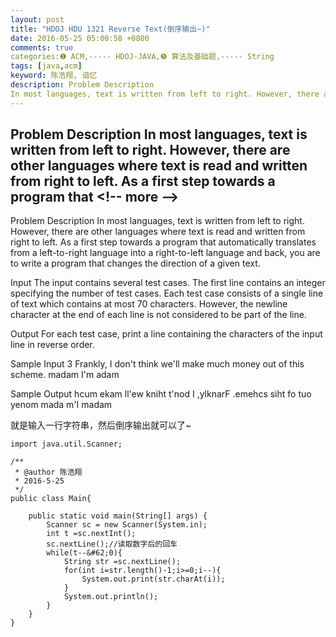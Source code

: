```yaml
---
layout: post
title: "HDOJ HDU 1321 Reverse Text(倒序输出~)"
date: 2016-05-25 05:00:58 +0800
comments: true
categories:❶ ACM,----- HDOJ-JAVA,❺ 算法及基础题,----- String
tags: [java,acm]
keyword: 陈浩翔, 谙忆
description: Problem Description 
In most languages, text is written from left to right. However, there are other languages where text is read and written from right to left. As a first step towards a program that 
---
```



Problem Description 
In most languages, text is written from left to right. However, there are other languages where text is read and written from right to left. As a first step towards a program that
&#60;!-- more --&#62;
----------

Problem Description
In most languages, text is written from left to right. However, there are other languages where text is read and written from right to left. As a first step towards a program that automatically translates from a left-to-right language into a right-to-left language and back, you are to write a program that changes the direction of a given text. 

 

Input
The input contains several test cases. The first line contains an integer specifying the number of test cases. Each test case consists of a single line of text which contains at most 70 characters. However, the newline character at the end of each line is not considered to be part of the line.

 

Output
For each test case, print a line containing the characters of the input line in reverse order.

 

Sample Input
3
Frankly, I don't think we'll make much
money out of this scheme.
madam I'm adam
 

Sample Output
hcum ekam ll'ew kniht t'nod I ,ylknarF
.emehcs siht fo tuo yenom
mada m'I madam



就是输入一行字符串，然后倒序输出就可以了~



```
import java.util.Scanner;

/**
 * @author 陈浩翔
 * 2016-5-25
 */
public class Main{

	public static void main(String[] args) {
		Scanner sc = new Scanner(System.in);
		int t =sc.nextInt();
		sc.nextLine();//读取数字后的回车
		while(t--&#62;0){
			String str =sc.nextLine();
			for(int i=str.length()-1;i>=0;i--){
				System.out.print(str.charAt(i));
			}
			System.out.println();
		}
	}
}

```